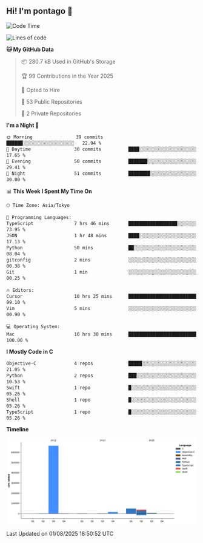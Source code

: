 ## Hi! I'm pontago 👋

<!--START_SECTION:waka-->
![Code Time](http://img.shields.io/badge/Code%20Time-476%20hrs%2036%20mins-blue)

![Lines of code](https://img.shields.io/badge/From%20Hello%20World%20I%27ve%20Written-774.6%20thousand%20lines%20of%20code-blue)

**🐱 My GitHub Data** 

> 📦 280.7 kB Used in GitHub's Storage 
 > 
> 🏆 99 Contributions in the Year 2025
 > 
> 💼 Opted to Hire
 > 
> 📜 53 Public Repositories 
 > 
> 🔑 2 Private Repositories 
 > 
**I'm a Night 🦉** 

```text
🌞 Morning                39 commits          ██████░░░░░░░░░░░░░░░░░░░   22.94 % 
🌆 Daytime                30 commits          ████░░░░░░░░░░░░░░░░░░░░░   17.65 % 
🌃 Evening                50 commits          ███████░░░░░░░░░░░░░░░░░░   29.41 % 
🌙 Night                  51 commits          ████████░░░░░░░░░░░░░░░░░   30.00 % 
```


📊 **This Week I Spent My Time On** 

```text
🕑︎ Time Zone: Asia/Tokyo

💬 Programming Languages: 
TypeScript               7 hrs 46 mins       ██████████████████░░░░░░░   73.95 % 
JSON                     1 hr 48 mins        ████░░░░░░░░░░░░░░░░░░░░░   17.13 % 
Python                   50 mins             ██░░░░░░░░░░░░░░░░░░░░░░░   08.04 % 
gitconfig                2 mins              ░░░░░░░░░░░░░░░░░░░░░░░░░   00.38 % 
Git                      1 min               ░░░░░░░░░░░░░░░░░░░░░░░░░   00.25 % 

🔥 Editors: 
Cursor                   10 hrs 25 mins      █████████████████████████   99.10 % 
Vim                      5 mins              ░░░░░░░░░░░░░░░░░░░░░░░░░   00.90 % 

💻 Operating System: 
Mac                      10 hrs 30 mins      █████████████████████████   100.00 % 
```

**I Mostly Code in C** 

```text
Objective-C              4 repos             █████░░░░░░░░░░░░░░░░░░░░   21.05 % 
Python                   2 repos             ███░░░░░░░░░░░░░░░░░░░░░░   10.53 % 
Swift                    1 repo              █░░░░░░░░░░░░░░░░░░░░░░░░   05.26 % 
Shell                    1 repo              █░░░░░░░░░░░░░░░░░░░░░░░░   05.26 % 
TypeScript               1 repo              █░░░░░░░░░░░░░░░░░░░░░░░░   05.26 % 
```



**Timeline**

![Lines of Code chart](https://raw.githubusercontent.com/pontago/pontago/main/assets/bar_graph.png)


 Last Updated on 01/08/2025 18:50:52 UTC
<!--END_SECTION:waka-->
